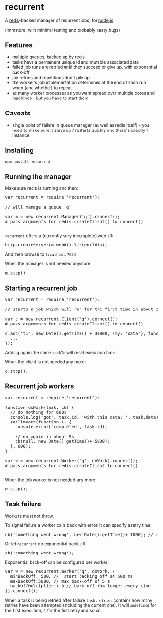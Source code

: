 recurrent
=========

A [redis](http://redis.io)-backed manager of recurrent jobs, for [node.js](http://nodejs.org).

(immature, with minimal testing and probably nasty bugs)

Features
--------

* multiple queues, backed up by redis
* tasks have a permanent unique id and mutable associated data
* failed job runs are retried until they succeed or give up, with exponential back-off
* job retries and repetitions don't pile up
* the worker's job implementation determines at the end of each run when (and whether) to repeat
* as many worker processes as you want spread over multiple cores and machines - but you have to start them

Caveats
-------

* single point of failure in queue manager (as well as redis itself) - you need to make sure it stays up / restarts quickly and there's exactly 1 instance

Installing
----------

`npm install recurrent`

Running the manager
-------------------

Make sure redis is running and then:

<pre>
var recurrent = require('recurrent');

// will manage a queue `q`

var m = new recurrent.Manager('q').connect();
# pass arguments for redis.createClient() to connect()

</pre>

`recurrent` offers a (currently very incomplete) web UI:

<pre>
http.createServer(m.webUI).listen(7654);
</pre>

And then browse to `localhost:7654`

When the manager is not needed anymore:

<pre>
m.stop()
</pre>

Starting a recurrent job
------------------------

<pre>
var recurrent = require('recurrent');

// starts a job which will run for the first time in about 30s

var c = new recurrent.Client('q').connect();
# pass arguments for redis.createClient() to connect()

c.add('t1', new Date().getTime() + 30000, {my: 'data'}, function(err) {
  ...
});
</pre>

Adding again the same `taskId` will reset execution time.

When the client is not needed any more:

<pre>
c.stop();
</pre>

Recurrent job workers
---------------------

<pre>
var recurrent = require('recurrent');

function doWork(task, cb) {
  // do nothing for 600s
  console.log('got', task.id, 'with this data: ', task.data);
  setTimeout(function () {
    console.error('completed', task.id);

    // do again in about 5s
    cb(null, new Date().getTime()+ 5000);
  }, 600);
}

var w = new recurrent.Worker('q', doWork).connect();
# pass arguments for redis.createClient to connect()

</pre>

When the job worker is not needed any more:

<pre>
w.stop();
</pre>


Task failure
------------

Workers must not throw.

To signal failure a worker calls back with error.
It can specify a retry time:

<pre>
cb('something went wrong', new Date().getTime()+ 1000); // retry in 1s
</pre>

Or let `recurrent` do exponential back-off

<pre>
cb('something went wrong');
</pre>

Exponential back-off can be configured per worker:

<pre>
var w = new recurrent.Worker('q', doWork, {
  minBackOff: 500, //  start backing off at 500 ms
  maxBackOff:5000, // max back-off of 5 s
  backOffMultiplier:1.5 // back-off 50% longer every time
}).connect();
</pre>

When a task is being retried after failure `task.retries` contains how many retries have been attempted (including the current one).
It will `undefined` for the first execution, `1` for the first retry and so on.
